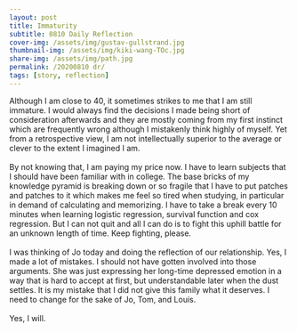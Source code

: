 ```yaml
---
layout: post
title: Immaturity
subtitle: 0810 Daily Reflection
cover-img: /assets/img/gustav-gullstrand.jpg
thumbnail-img: /assets/img/kiki-wang-TOc.jpg
share-img: /assets/img/path.jpg
permalink: /20200810 dr/
tags: [story, reflection]
---
```


Although I am close to 40, it sometimes strikes to me that I am still immature. I would always find the 
decisions I made being short of consideration afterwards and they are mostly coming from my first instinct 
which are frequently wrong although I mistakenly think highly of myself. Yet from a retrospective view, 
I am not intellectually superior to the average or clever to the extent I imagined I am.   
<br> 
By not knowing that, I am paying my price now. I have to learn subjects that I should have been familiar with 
in college. The base bricks of my knowledge pyramid is breaking down or so fragile that I have to put patches and 
patches to it which makes me feel so tired when studying, in particular in demand of calculating and memorizing. 
I have to take a break every 10 minutes when learning logistic regression, survival function and cox regression. But I can not quit and all I can do is to fight this uphill battle 
for an unknown length of time. Keep fighting, please.  
<br>
I was thinking of Jo today and doing the reflection of our relationship. Yes, I made a lot of mistakes. I should 
not have gotten involved into those arguments. She was just expressing her long-time depressed emotion in a way that is hard 
to accept at first, but understandable later when the dust settles. It is my mistake that I did not give this family what it deserves. 
I need to change for the sake of Jo, Tom, and Louis.
<br>  
Yes, I will.